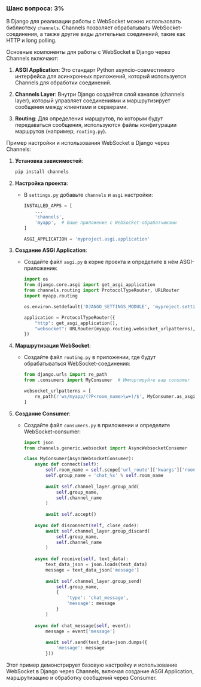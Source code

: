 ### Шанс вопроса: 3%

В Django для реализации работы с WebSocket можно использовать библиотеку `channels`. Channels позволяет обрабатывать WebSocket-соединения, а также другие виды длительных соединений, такие как HTTP и long polling.

Основные компоненты для работы с WebSocket в Django через Channels включают:

1. **ASGI Application**: Это стандарт Python asyncio-совместимого интерфейса для асинхронных приложений, который используется Channels для обработки соединений.

2. **Channels Layer**: Внутри Django создаётся слой каналов (channels layer), который управляет соединениями и маршрутизирует сообщения между клиентами и серверами.

3. **Routing**: Для определения маршрутов, по которым будут передаваться сообщения, используются файлы конфигурации маршрутов (например, `routing.py`).

Пример настройки и использования WebSocket в Django через Channels:

1. **Установка зависимостей**:
   ```bash
   pip install channels
   ```

2. **Настройка проекта**:
   - В `settings.py` добавьте `channels` и `asgi` настройки:
     ```python
     INSTALLED_APPS = [
         ...
         'channels',
         'myapp',  # Ваше приложение с WebSocket-обработчиками
     ]
     
     ASGI_APPLICATION = 'myproject.asgi.application'
     ```

3. **Создание ASGI Application**:
   - Создайте файл `asgi.py` в корне проекта и определите в нём ASGI-приложение:
     ```python
     import os
     from django.core.asgi import get_asgi_application
     from channels.routing import ProtocolTypeRouter, URLRouter
     import myapp.routing
     
     os.environ.setdefault('DJANGO_SETTINGS_MODULE', 'myproject.settings')
     
     application = ProtocolTypeRouter({
         "http": get_asgi_application(),
         "websocket": URLRouter(myapp.routing.websocket_urlpatterns),
     })
     ```

4. **Маршрутизация WebSocket**:
   - Создайте файл `routing.py` в приложении, где будут обрабатываться WebSocket-соединения:
     ```python
     from django.urls import re_path
     from .consumers import MyConsumer  # Импортируйте ваш consumer
     
     websocket_urlpatterns = [
         re_path(r'ws/myapp/(?P<room_name>\w+)/$', MyConsumer.as_asgi()),
     ]
     ```

5. **Создание Consumer**:
   - Создайте файл `consumers.py` в приложении и определите WebSocket-consumer:
     ```python
     import json
     from channels.generic.websocket import AsyncWebsocketConsumer
     
     class MyConsumer(AsyncWebsocketConsumer):
         async def connect(self):
             self.room_name = self.scope['url_route']['kwargs']['room_name']
             self.group_name = 'chat_%s' % self.room_name
             
             await self.channel_layer.group_add(
                 self.group_name,
                 self.channel_name
             )
             
             await self.accept()
         
         async def disconnect(self, close_code):
             await self.channel_layer.group_discard(
                 self.group_name,
                 self.channel_name
             )
         
         async def receive(self, text_data):
             text_data_json = json.loads(text_data)
             message = text_data_json['message']
             
             await self.channel_layer.group_send(
                 self.group_name,
                 {
                     'type': 'chat_message',
                     'message': message
                 }
             )
         
         async def chat_message(self, event):
             message = event['message']
             
             await self.send(text_data=json.dumps({
                 'message': message
             }))
     ```

Этот пример демонстрирует базовую настройку и использование WebSocket в Django через Channels, включая создание ASGI Application, маршрутизацию и обработку сообщений через Consumer.